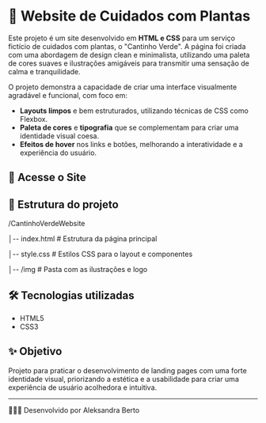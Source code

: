 # 🌱 Website de Cuidados com Plantas

Este projeto é um site desenvolvido em **HTML e CSS** para um serviço fictício de cuidados com plantas, o "Cantinho Verde". A página foi criada com uma abordagem de design clean e minimalista, utilizando uma paleta de cores suaves e ilustrações amigáveis para transmitir uma sensação de calma e tranquilidade.

O projeto demonstra a capacidade de criar uma interface visualmente agradável e funcional, com foco em:
* **Layouts limpos** e bem estruturados, utilizando técnicas de CSS como Flexbox.
* **Paleta de cores** e **tipografia** que se complementam para criar uma identidade visual coesa.
* **Efeitos de hover** nos links e botões, melhorando a interatividade e a experiência do usuário.

## 🚀 Acesse o Site


## 📂 Estrutura do projeto
/CantinhoVerdeWebsite

│-- index.html # Estrutura da página principal

│-- style.css # Estilos CSS para o layout e componentes

│-- /img # Pasta com as ilustrações e logo

## 🛠️ Tecnologias utilizadas
- HTML5
- CSS3

## ✨ Objetivo
Projeto para praticar o desenvolvimento de landing pages com uma forte identidade visual, priorizando a estética e a usabilidade para criar uma experiência de usuário acolhedora e intuitiva.

---

👩🏽‍💻 Desenvolvido por Aleksandra Berto
